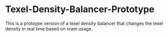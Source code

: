 # Texel-Density-Balancer-Prototype
This is a protoype version of a texel density balancer that changes the texel density in real time based on vram usage.
